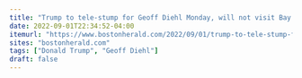 ```yaml
---
title: "Trump to tele-stump for Geoff Diehl Monday, will not visit Bay State"
date: 2022-09-01T22:34:52-04:00
itemurl: "https://www.bostonherald.com/2022/09/01/trump-to-tele-stump-for-geoff-diehl-monday-will-not-visit-bay-state/"
sites: "bostonherald.com"
tags: ["Donald Trump", "Geoff Diehl"]
draft: false
---
```


